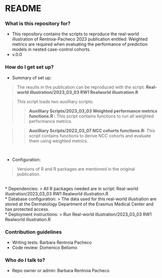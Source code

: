 # README #


### What is this repository for? ###

* This repository contains the scripts to reproduce the real-world illustration of Rentroia-Pacheco 2023 publication entitled: Weighted metrics are required when evaluating the performance of prediction models in nested case-control cohorts.
* v.0.0

### How do I get set up? ###

* Summary of set up:

> The results in the publication can be reproduced with the script:
	<strong> Real-world illustration/2023_03_03 RW1 Realworld illustration.R </strong>

> This script loads two auxilliary scripts:
>> <strong> Auxilliary Scripts/2023_03_03 Weighted performance metrics functions.R :</strong>
>> This script contains functions to run all weighted performance metrics.

>> <strong>Auxilliary Scripts/2023_03_07 NCC cohorts functions.R:</strong>
>> This script contains functions to derive NCC cohorts and evaluate them using weighted metrics.
<br>

* Configuration:
> Versions of R and R packages are mentioned in the original publication.
<br> 
* Dependencies:
> All R packages needed are in script: 
	Real-world illustration/2023_03_03 RW1 Realworld illustration.R
<br> 	
* Database configuration:
> The data used for this real-world illustration are stored at the Dermatology Department of the Erasmus Medical Center and has protected access.
<br> 
* Deployment instructions:
> Run Real-world illustration/2023_03_03 RW1 Realworld illustration.R

### Contribution guidelines ###

* Writing tests: Barbara Rentroia Pacheco
* Code review: Domenico Bellomo

### Who do I talk to? ###

* Repo owner or admin: Barbara Rentroia Pacheco
